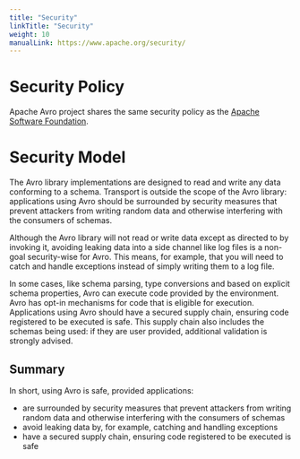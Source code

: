 ```yaml
---
title: "Security"
linkTitle: "Security"
weight: 10
manualLink: https://www.apache.org/security/
---
```


<!--

 Licensed to the Apache Software Foundation (ASF) under one
 or more contributor license agreements.  See the NOTICE file
 distributed with this work for additional information
 regarding copyright ownership.  The ASF licenses this file
 to you under the Apache License, Version 2.0 (the
 "License"); you may not use this file except in compliance
 with the License.  You may obtain a copy of the License at

   https://www.apache.org/licenses/LICENSE-2.0

 Unless required by applicable law or agreed to in writing,
 software distributed under the License is distributed on an
 "AS IS" BASIS, WITHOUT WARRANTIES OR CONDITIONS OF ANY
 KIND, either express or implied.  See the License for the
 specific language governing permissions and limitations
 under the License.

-->

Security Policy
===============

Apache Avro project shares the same security policy as
the [Apache Software Foundation](https://www.apache.org/security/).


Security Model
==============

The Avro library implementations are designed to read and write any data conforming
to a schema. Transport is outside the scope of the Avro library: applications using
Avro should be surrounded by security measures that prevent attackers from writing
random data and otherwise interfering with the consumers of schemas.

Although the Avro library will not read or write data except as directed to by
invoking it, avoiding leaking data into a side channel like log files is a non-goal
security-wise for Avro. This means, for example, that you will need to catch and
handle exceptions instead of simply writing them to a log file.

In some cases, like schema parsing, type conversions and based on explicit schema
properties, Avro can execute code provided by the environment. Avro has opt-in
mechanisms for code that is eligible for execution. Applications using Avro should
have a secured supply chain, ensuring code registered to be executed is safe. This
supply chain also includes the schemas being used: if they are user provided,
additional validation is strongly advised.


Summary
-------

In short, using Avro is safe, provided applications:

* are surrounded by security measures that prevent attackers from writing random
  data and otherwise interfering with the consumers of schemas
* avoid leaking data by, for example, catching and handling exceptions
* have a secured supply chain, ensuring code registered to be executed is safe
